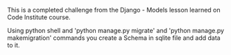 This is a completed challenge from the
Django - Models lesson learned on Code Institute course.

Using python shell and
'python manage.py migrate' and
'python manage.py makemigration'
commands you create a Schema in sqlite file and add data to it.
